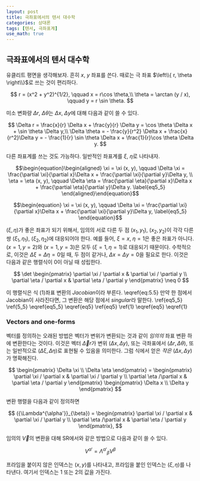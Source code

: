 ```yaml
---
layout: post
title: 극좌표에서의 텐서 대수학
categories: 상대론
tags: [텐서, 극좌표계]
use_math: true
---
```


## 극좌표에서의 텐서 대수학
유클리트 평면을 생각해보자. 흔히 $x$, $y$ 좌표를 쓴다. 때로는 극 좌표 $\left\\{ r, \theta \right\\}$로 쓰는 것이 편리하다.

$$
r = (x^2 + y^2)^{1/2}, \qquad x = r\cos \theta,\\
\theta = \arctan (y / x), \qquad y = r \sin \theta.
$$

미소 변화량 $\Delta r$, $\Delta \theta$는 $\Delta x$, $\Delta y$에 대해 다음과 같이 쓸 수 있다.

$$
\Delta r = \frac{x}{r} \Delta x + \frac{y}{r} \Delta y = \cos \theta \Delta x + \sin \theta \Delta y,\\
\Delta \theta = - \frac{y}{r^2} \Delta x + \frac{x}{r^2}\Delta y = - \frac{1}{r} \sin \theta \Delta x + \frac{1}{r}\cos \theta \Delta y.
$$

다른 좌표계를 쓰는 것도 가능하다. 일반적인 좌표계를 $\xi$, $\eta$로 나타내자.

$$\begin{equation}\begin{aligned}
\xi = \xi (x, y), \qquad \Delta \xi = \frac{\partial \xi}{\partial x}\Delta x + \frac{\partial \xi}{\partial y}\Delta y, \\
\eta = \eta (x, y), \qquad \Delta \eta = \frac{\partial \eta}{\partial x}\Delta x + \frac{\partial \eta}{\partial y}\Delta y.
\label{eq5_5}
\end{aligned}\end{equation}$$


$$\begin{equation}
\xi = \xi (x, y), \qquad \Delta \xi = \frac{\partial \xi}{\partial x}\Delta x + \frac{\partial \xi}{\partial y}\Delta y, 
\label{eq5_5}
\end{equation}$$

$(\xi, \eta)$가 좋은 좌표가 되기 위해서, 임의의 서로 다른 두 점 $(x_1, y_1)$, $(x_2, y_2)$이 각각 다른 쌍 $(\xi_1, \eta_1)$, $(\xi_2, \eta_2)$에 대응되어야 한다. 예를 들어, $\xi = x$, $\eta = 1$은 좋은 좌표가 아니다. $(x = 1, y= 2)$와 $(x = 1, y = 3)$은 모두 $(\xi = 1, \eta = 1)$로 대응되기 때문이다. 수학적으로, 이것은 $\Delta \xi = \Delta \eta = 0$일 때, 두 점이 같거나, $\Delta x = \Delta y = 0$을 필요로 한다. 이것은 다음과 같은 행렬식이 $0$이 아닐 때 성립한다.

$$
\det \begin{pmatrix} \partial \xi / \partial x & \partial \xi / \partial y \\ \partial \eta / \partial x & \partial \eta / \partial y \end{pmatrix} \neq 0
$$

이 행렬식은 식 (1)좌표 변환의 *Jacobian*이라 부른다. \eqref{eq:5.5} 만약 한 점에서 Jacobian이 사라진다면, 그 변환은 해당 점에서 *singular*라 말한다.
\ref{eq5_5} \ref{5_5} \eqref{eq5_5} \eqref{eq5}
\ref{eq5} \ref{1} \eqref{eq5} \eqref{1}

### Vectors and one-forms
벡터를 정의하는 오래된 방법은 벡터가 변위가 변환되는 것과 같이 *임의의* 좌표 변환 하에 변환한다는 것이다. 이것은 벡터 $\vec{\Delta} r$가 변위 $(\Delta x, \Delta y)$, 또는 극좌표에서 $(\Delta r, \Delta \theta)$, 또는 일반적으로 $(\Delta \xi, \Delta \eta)$로 표현될 수 있음을 의미한다. 그럼 식에서 얻은 *작은* $(\Delta x, \Delta y)$가 명확해진다.

$$
\begin{pmatrix} \Delta \xi \\ \Delta \eta \end{pmatrix} = \begin{pmatrix} \partial \xi / \partial x & \partial \xi / \partial y \\ \partial \eta /\partial x & \partial \eta / \partial y \end{pmatrix} \begin{pmatrix} \Delta x \\ \Delta y \end{pmatrix}
$$

변환 행렬을 다음과 같이 정의하면

$$
({\Lambda^{\alpha'}}_{\beta}) = \begin{pmatrix} \partial \xi / \partial x & \partial \xi / \partial y \\ \partial \eta /\partial x & \partial \eta / \partial y \end{pmatrix},
$$

임의의 $\vec{V}$의 변환을 대해 SR에서와 같은 방법으로 다음과 같이 쓸 수 있다.

$$
V^{\alpha '} = {\Lambda^{\alpha'}}_{\beta} V^\beta
$$

프라임을 붙이지 않은 인덱스는 $(x, y)$를 나타내고, 프라임을 붙인 인덱스는 $(\xi, \eta)$를 나타낸다. 여기서 인덱스는 $1$ 또는 $2$의 값을 가진다.
